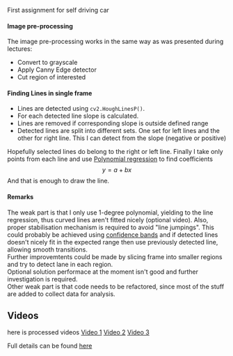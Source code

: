 First assignment for self driving car

#### Image pre-processing

The image pre-processing works in the same way as was presented during lectures:
* Convert to grayscale
* Apply Canny Edge detector
* Cut region of interested

#### Finding Lines in single frame
* Lines are detected using `cv2.HoughLinesP()`.
* For each detected line slope is calculated.
* Lines are removed if corresponding slope is outside defined range
* Detected lines are split into different sets. One set for left lines and the
other for right line. This I can detect from the slope (negative or positive)

Hopefully selected lines do belong to the right or left line.
Finally I take only points from each line and use [Polynomial
regression](https://en.wikipedia.org/wiki/Polynomial_regression) to find
coefficients $$y=a+bx$$
And that is enough to draw the line.

#### Remarks
The weak part is that I only use 1-degree polynomial, yielding to the line
regression, thus curved lines aren't fitted nicely (optional video). Also,
proper stabilisation mechanism is required to avoid "line jumpings". This could
probably be achieved using [confidence
bands](https://en.wikipedia.org/wiki/Confidence_and_prediction_bands) and if
detected lines doesn't nicely fit in the expected range then use previously
detected line, allowing smooth transitions. <br/>
Further improvemtents could be made by slicing frame into smaller regions and
try to detect lane in each region. <br/>
Optional solution performace at the moment isn't good and further investigation
is required. <br/>
Other weak part is that code needs to be refactored, since most of the stuff are
added to collect data for analysis.<br/>


## Videos

here is processed videos
[Video 1](https://www.facebook.com/tadas.danielius.1/videos/vb.100013501291545/197906807336028/?type=2&theater)
[Video 2](https://www.facebook.com/tadas.danielius.1/videos/vb.100013501291545/197906790669363/?type=2&theater)
[Video 3](https://www.facebook.com/tadas.danielius.1/videos/vb.100013501291545/197906760669366/?type=2&theater)


Full details can be found [here](https://github.com/tadasdanielius/CarND-LaneLines-P1/blob/master/P1%20Solution.ipynb)
